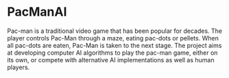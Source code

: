 # PacManAI
Pac-man is a traditional video game that has been popular for decades. The player controls Pac-Man through a maze, eating pac-dots or pellets. When all pac-dots are eaten, Pac-Man is taken to the next stage. The project aims at developing computer AI algorithms to play the pac-man game, either on its own, or compete with alternative AI implementations as well as human players.
